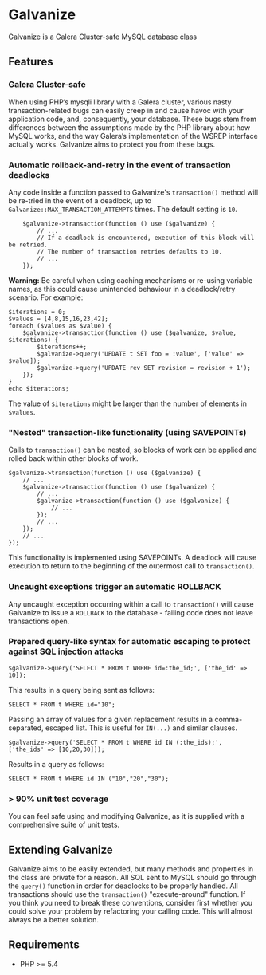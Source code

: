 Galvanize
=========

Galvanize is a Galera Cluster-safe MySQL database class

Features
--------

### Galera Cluster-safe
When using PHP’s mysqli library with a Galera cluster, various nasty transaction-related bugs can easily creep in and cause havoc with your application code, and, consequently, your database. These bugs stem from differences between the assumptions made by the PHP library about how MySQL works, and the way Galera’s implementation of the WSREP interface actually works. Galvanize aims to protect you from these bugs.

### Automatic rollback-and-retry in the event of transaction deadlocks
Any code inside a function passed to Galvanize's `transaction()` method will be re-tried in the event of a deadlock, up to `Galvanize::MAX_TRANSACTION_ATTEMPTS` times. The default setting is `10`.

		$galvanize->transaction(function () use ($galvanize) {
			// ...
			// If a deadlock is encountered, execution of this block will be retried.
			// The number of transaction retries defaults to 10.
			// ...
		});

**Warning:** Be careful when using caching mechanisms or re-using variable names, as this could cause unintended behaviour in a deadlock/retry scenario. For example:

	$iterations = 0;
	$values = [4,8,15,16,23,42];
	foreach ($values as $value) {
		$galvanize->transaction(function () use ($galvanize, $value, $iterations) {
			$iterations++;
			$galvanize->query('UPDATE t SET foo = :value', ['value' => $value]);
			$galvanize->query('UPDATE rev SET revision = revision + 1');
		});
	}
	echo $iterations;

The value of `$iterations` might be larger than the number of elements in `$values`.

### "Nested" transaction-like functionality (using SAVEPOINTs)
Calls to `transaction()` can be nested, so blocks of work can be applied and rolled back within other blocks of work.

	$galvanize->transaction(function () use ($galvanize) {
		// ...
		$galvanize->transaction(function () use ($galvanize) {
			// ...
			$galvanize->transaction(function () use ($galvanize) {
				// ...
			});
			// ...
		});
		// ...
	});

This functionality is implemented using SAVEPOINTs. A deadlock will cause execution to return to the beginning of the outermost call to `transaction()`.

### Uncaught exceptions trigger an automatic ROLLBACK
Any uncaught exception occurring within a call to `transaction()` will cause Galvanize to issue a `ROLLBACK` to the database - failing code does not leave transactions open.

### Prepared query-like syntax for automatic escaping to protect against SQL injection attacks
	$galvanize->query('SELECT * FROM t WHERE id=:the_id;', ['the_id' => 10]);

This results in a query being sent as follows:

	SELECT * FROM t WHERE id="10";

Passing an array of values for a given replacement results in a comma-separated, escaped list. This is useful for `IN(...)` and similar clauses.

	$galvanize->query('SELECT * FROM t WHERE id IN (:the_ids);', ['the_ids' => [10,20,30]]);

Results in a query as follows:

	SELECT * FROM t WHERE id IN ("10","20","30");

### > 90% unit test coverage
You can feel safe using and modifying Galvanize, as it is supplied with a comprehensive suite of unit tests.

Extending Galvanize
-------------------

Galvanize aims to be easily extended, but many methods and properties in the class are private for a reason. All SQL sent to MySQL should go through the `query()` function in order for deadlocks to be properly handled. All transactions should use the `transaction()` "execute-around" function. If you think you need to break these conventions, consider first whether you could solve your problem by refactoring your calling code. This will almost always be a better solution.

Requirements
------------

* PHP >= 5.4